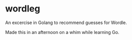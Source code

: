 # wordleg
An excercise in Golang to recommend guesses for Wordle.

Made this in an afternoon on a whim while learning Go.

